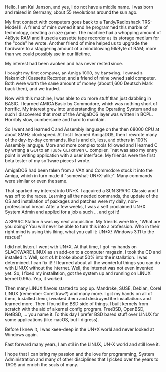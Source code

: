 Hello, I am Kai Janson, and yes, I do not have a middle name.
I was born and raised in Germany, about 55 revolutions around the sun ago.

My first contact with computers goes back to a Tandy/Radioshack TRS-Model II.
A friend of mine owned it and he programmed this marble of technology, creating
a maze game. The machine had a whopping amount of 4kByte RAM and it used a
cassette tape recorder as its storage medium for the "code" he wrote.
Another friend of mine helped us to upgrade the hardware to a staggering amount
of a mindblowing 16kByte of RAM; more than we could possibly use in our lifetime.

My interest had been awoken and has never rested since.

I bought my first computer, an Amiga 1000, by bantering. I owned a Nakamichi Cassette Recorder,
and a friend of mine owned said computer. Both were worth the same amount of money
(about 1,600 Deutsch Mark back then), and we traded.

Now with this machine, I was able to do more stuff than just dabbling in BASIC.
I learned AMIGA Basic by Commodore, which was nothing short of horrific.
My interest grew into understanding the Operating System and as such I discovered that
most of the AmigaDOS layer was written in BCPL. Horribly slow, cumbersome and hard to maintain.

So I went and learned C and Assembly language on the then 68000 CPU at about 8MHz clockspeed.
At first I learned AmigaDOS, then I rewrote many of the day-by-day commands, like ls and dir,
less, and others in 100% Assembly languge.  More and more complex tools followed and I learned
C by writing a GUI to an 100% CLI driven C compiler. That was also my entry point in writing
application with a user interface.  My friends were the first beta tester of my software
pieces I wrote.

AmigaDOS had been taken from a VAX and Commodore stuck it into the Amiga, which in turn made
it "somewhat-UN*X-alike".  Many commands were similar or even the same.

That sparked my interest into UN\*X. I aqcuired a SUN SPARC Classic and I was off to the races.
Learning all the needed commands, the update of the OS and installation of packages and patches
were my daily, non-professional bread.  After a few weeks, I was a self proclaimed UN\*X System Admin
and applied for a job a such ... and got it!

A SPARC Station 5 was my next acquisition.
My friends were like, "What are you doing? You will never be able to turn this into a profession.
Who in their right mind is using this thing, what you call it: UN\*X? Windows 3.11 to the rescue!"

I did not listen. I went with UN\*X.  At that time, I got my hands on SLACKWARE LINUX as an add-on
to a computer magazin.  I took the CD and installed it.  Well, sort of. It broke about 50% into
the installation. I was determined.  I can fix it!!! I learned about all the wonderful things
you can do with LINUX without the internet.  Well, the internet was not even invented yet.
So, I fixed my installation, got the system up and running on LINUX kernel 0.96a. Yep, it worked.

Then many LINUX flavors started to pop up. Mandrake, SUSE, Debian, Corel LINUX (remember CorelDraw?)
and many more.  I got my hands on all of them, installed them, tweaked them and destroyed the
installations and learned more. Then I found the BSD side of things.  I built kernels from scratch
with the aid of a kernel config program.  FreeBSD, OpenBSD, NetBSD, ... you name it. To this day I
prefer BSD based stuff over LINUX for some applications (like macOS, but I digress).

Before I knew it, I was knee-deep in the UN\*X world and never looked at Windows again.

Fast forward many years, I am stil in the LINUX, UN\*X world and still love it.

I hope that I can bring my passion and the love for programming, System Administration and many of
other disciplines that I picked over the years to TAOS and enrich the souls of many.

